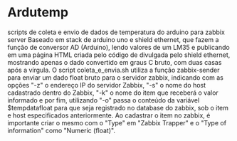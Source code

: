 # Ardutemp
scripts de coleta e envio de dados de temperatura do arduino para zabbix server  Baseado em stack de arduino uno e shield ethernet, que fazem a função de conversor AD (Arduino), lendo valores de um LM35 e publicando em uma página HTML criada pelo código de divulgada pelo shield ethernet, mostrando apenas o dado convertido em graus C bruto, com duas casas após a vírgula.  O script coleta_e_envia.sh utiliza a função zabbix-sender para enviar um dado float bruto para o servidor zabbix, indicando com as opções "-z" o endereço IP do servidor Zabbix, "-s" o nome do host cadastrado dentro do Zabbix, "-k" o nome do item que receberá o valor informado e por fim, utilizando "-o" passa o conteúdo da variável $tempdatafloat para que seja registrado no database do zabbix, sob o item e host especificados anteriormente.  Ao cadastrar o item no zabbix, é importante criar o mesmo com o "Type" em "Zabbix Trapper" e o "Type of information" como "Numeric (float)".
